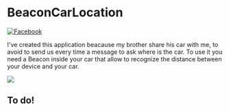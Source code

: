 # BeaconCarLocation

[![Facebook](http://img.shields.io/badge/Contact-Facebook-blue.svg?style=flat)](https://www.facebook.com/Just.Lazar)

I've created this application beacause my brother share his car with me, to avoid to send us every time a message to ask where is the car.
To use it you need a Beacon inside your car that allow to recognize the distance between your device and your car.


 ![](Offy.gif)

## To do!
